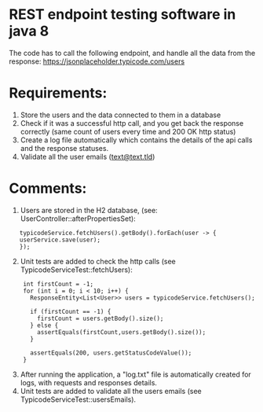 # REST endpoint testing software in java 8

The code has to call the following endpoint, and handle all the data from the response:
https://jsonplaceholder.typicode.com/users

# Requirements:

1) Store the users and the data connected to them in a database</br>
2) Check if it was a successful http call, and you get back the response correctly (same count of users every time and 200 OK http status)</br>
3) Create a log file automatically which contains the details of the api calls and the response statuses.</br>
4) Validate all the user emails (text@text.tld)</br>

# Comments:

1) Users are stored in the H2 database, (see: UserController::afterPropertiesSet):
```
   typicodeService.fetchUsers().getBody().forEach(user -> {
   userService.save(user);
   });
```
2) Unit tests are added to check the http calls (see TypicodeServiceTest::fetchUsers):
```
    int firstCount = -1;
    for (int i = 0; i < 10; i++) {
      ResponseEntity<List<User>> users = typicodeService.fetchUsers();
      
      if (firstCount == -1) {
        firstCount = users.getBody().size();
      } else {
        assertEquals(firstCount,users.getBody().size());
      }

      assertEquals(200, users.getStatusCodeValue());
    }
```
3) After running the application, a "log.txt" file is automatically created for logs, with requests and responses details.</br>
4) Unit tests are added to validate all the users emails (see TypicodeServiceTest::usersEmails).</br>